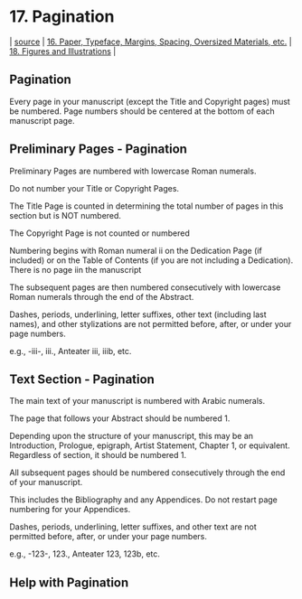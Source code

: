 # 17. Pagination
| [source](https://guides.lib.uci.edu/gradmanual/pagination) | [16. Paper, Typeface, Margins, Spacing, Oversized Materials, etc.](16-specifics.md) | [18. Figures and Illustrations](18-illustrations.md) |

## Pagination

Every page in your manuscript (except the Title and Copyright pages) must be numbered. Page numbers should be centered at the bottom of each manuscript page.

## Preliminary Pages - Pagination

Preliminary Pages are numbered with lowercase Roman numerals. 

Do not number your Title or Copyright Pages.

The Title Page is counted in determining the total number of pages in this section but is NOT numbered. 

The Copyright Page is not counted or numbered 

		

Numbering begins with Roman numeral ii on the Dedication Page (if included) or on the Table of Contents (if you are not including a Dedication). There is no page iin the manuscript

	

The subsequent pages are then numbered consecutively with lowercase Roman numerals through the end of the Abstract.

Dashes, periods, underlining, letter suffixes, other text (including last names), and other stylizations are not permitted before, after, or under your page numbers.

e.g., -iii-, iii., Anteater iii, iiib, etc.

## Text Section - Pagination

The main text of your manuscript is numbered with Arabic numerals.

The page that follows your Abstract should be numbered 1. 

Depending upon the structure of your manuscript, this may be an Introduction, Prologue, epigraph, Artist Statement, Chapter 1, or equivalent. Regardless of section, it should be numbered 1. 

		

All subsequent pages should be numbered consecutively through the end of your manuscript.

This includes the Bibliography and any Appendices. Do not restart page numbering for your Appendices.

		

Dashes, periods, underlining, letter suffixes, and other text are not permitted before, after, or under your page numbers.

e.g., -123-, 123., Anteater 123, 123b, etc.

## Help with Pagination

